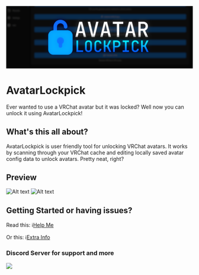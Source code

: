 <img src="https://github.com/scrim-dev/AvatarLockpick/blob/master/Showcase/LockpickBanner.png" alt="BannerImg">

# AvatarLockpick
Ever wanted to use a VRChat avatar but it was locked? Well now you can unlock it using AvatarLockpick!

## What's this all about?
AvatarLockpick is user friendly tool for unlocking VRChat avatars. It works by scanning through your VRChat cache and editing locally saved avatar config data to unlock avatars. Pretty neat, right?

## Preview
<img src="https://github.com/scrim-dev/AvatarLockpick/blob/master/Showcase/Preview1.png" width="750" alt="Alt text">
<img src="https://github.com/scrim-dev/AvatarLockpick/blob/master/Showcase/Preview2.png" width="750" alt="Alt text">

## Getting Started or having issues?
Read this: ℹ️[Help Me](https://github.com/scrim-dev/AvatarLockpick/blob/master/HELP.md)

Or this: ℹ️[Extra Info](https://github.com/scrim-dev/AvatarLockpick/blob/master/EXTRAS.md)

### Discord Server for support and more

[![](https://dcbadge.limes.pink/api/server/5fc2BWuFWU)](https://discord.gg/5fc2BWuFWU)
